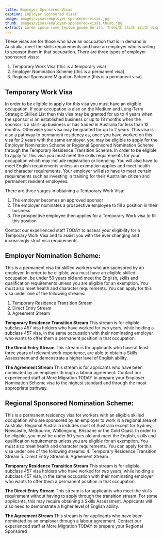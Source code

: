 ```yaml
---
title: Employer Sponsored Visas
caption: Employer Sponsored Visas
image: images/visas/employer-sponsored-visas.jpg
thumb: images/visas/employer-sponsored-visas.thumb.jpg
extract: Lorem ipsum some textum gosem herith. Thenith itith isith displayeth henceforeth
---
```

These visas are for those who have an occupation that is in demand in Australia, meet the skills requirements and have an employer who is willing to sponsor them in that occupation.
There are three types of employer sponsored visas:

1.	Temporary Work Visa (this is a temporary visa)
2.	Employer Nomination Scheme (this is a permanent visa)
3.	Regional Sponsored Migration Scheme (this is a permanent visa)

## Temporary Work Visa
In order to be eligible to apply for this visa you must have an eligible occupation. If your occupation is also on the Medium and Long-Term Strategic Skilled List then this visa may be granted for up to 4 years when the sponsor is an established business or up to 18 months when the sponsor is a start-up business or has traded in Australia for less than 12 months. Otherwise your visa may be granted for up to 2 years.
This visa is also a pathway to permanent residency as, once you have worked on this visa for 2 years with the same employer, you may be eligible to apply for the Employer Nomination Scheme or Regional Sponsored Nomination Scheme through the Temporary Residence Transition Scheme.
In order to be eligible to apply for this visa you must meet the skills requirements for your occupation which may include registration or licencing.  You will also have to meet English requirements unless an exemption applies and meet health and character requirements. Your employer will also have to meet certain requirements such as investing in training for their Australian citizen and permanent resident employees.

There are three stages in obtaining a Temporary Work Visa:

1.	The employer becomes an approved sponsor
2.	The employer nominates a prospective employee to fill a position in their business 
3.	The prospective employee then applies for a Temporary Work visa to fill this position

Contact our experienced staff TODAY to assess your eligibility for a Temporary Work Visa and to assist you with the ever changing and increasingly strict visa requirements.

## Employer Nomination Scheme:
This is a permanent visa for skilled workers who are sponsored by an employer.
In order to be eligible, you must have an eligible skilled occupation, be under 50 years old and meet the English, skills and qualification requirements unless you are eligible for an exemption. You must also meet health and character requirements.
You can apply for this visa under one of the following streams:

1.	Temporary Residence Transition Stream
2.	Direct Entry Stream
3.	Agreement Stream

**Temporary Residence Transition Stream**
This stream is for eligible subclass 457 visa holders who have worked for two years, while holding a subclass 457 visa, in the same occupation with their nominating employer who wants to offer them a permanent position in that occupation.

**The Direct Entry Stream**
This stream is for applicants who have at least three years of relevant work experience, are able to obtain a Skills Assessment and demonstrate a higher level of English ability.   

**The Agreement Stream**
This stream is for applicants who have been nominated by an employer through a labour agreement.
Contact our experienced staff at More Migration TODAY to prepare your Employer Nomination Scheme visa to the highest standard and through the most appropriate pathway. 

## Regional Sponsored Nomination Scheme:
This is a permanent residency visa for workers with an eligible skilled occupation who are sponsored by an employer to work in a regional area of Australia. Regional Australia includes most of Australia except for Sydney, Newcastle, Melbourne, Wollongong, Brisbane or the Gold Coast.
In order to be eligible, you must be under 50 years old and meet the English, skills and qualification requirements unless you are eligible for an exemption. You must also meet health and character requirements.
You can apply for this visa under one of the following streams:
4.	Temporary Residence Transition Stream
5.	Direct Entry Stream
6.	Agreement Stream

**Temporary Residence Transition Stream**
This stream is for eligible subclass 457 visa holders who have worked for two years, while holding a subclass 457 visa, in the same occupation with their nominating employer who wants to offer them a permanent position in that occupation.

**The Direct Entry Stream**
This stream is for applicants who meet the skills requirement without having to apply through the transition stream. For some applicants, this may require obtaining a Skills Assessment. Applicants will also need to demonstrate a higher level of English ability.   

**The Agreement Stream**
This stream is for applicants who have been nominated by an employer through a labour agreement.
Contact our experienced staff at More Migration TODAY to prepare your Regional Sponsored 

